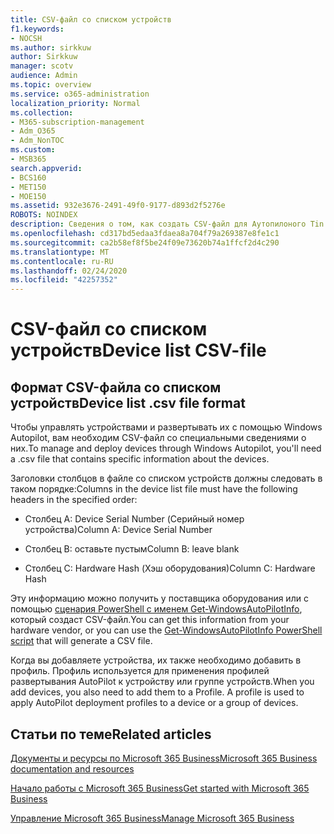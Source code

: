 ```yaml
---
title: CSV-файл со списком устройств
f1.keywords:
- NOCSH
ms.author: sirkkuw
author: Sirkkuw
manager: scotv
audience: Admin
ms.topic: overview
ms.service: o365-administration
localization_priority: Normal
ms.collection:
- M365-subscription-management
- Adm_O365
- Adm_NonTOC
ms.custom:
- MSB365
search.appverid:
- BCS160
- MET150
- MOE150
ms.assetid: 932e3676-2491-49f0-9177-d893d2f5276e
ROBOTS: NOINDEX
description: Сведения о том, как создать CSV-файл для Аутопилоного Tin Microsoft 365 Business.
ms.openlocfilehash: cd317bd5edaa3fdaea8a704f79a269387e8fe1c1
ms.sourcegitcommit: ca2b58ef8f5be24f09e73620b74a1ffcf2d4c290
ms.translationtype: MT
ms.contentlocale: ru-RU
ms.lasthandoff: 02/24/2020
ms.locfileid: "42257352"
---
```

# <a name="device-list-csv-file"></a><span data-ttu-id="0bf7e-103">CSV-файл со списком устройств</span><span class="sxs-lookup"><span data-stu-id="0bf7e-103">Device list CSV-file</span></span>

## <a name="device-list-csv-file-format"></a><span data-ttu-id="0bf7e-104">Формат CSV-файла со списком устройств</span><span class="sxs-lookup"><span data-stu-id="0bf7e-104">Device list .csv file format</span></span>

<span data-ttu-id="0bf7e-105">Чтобы управлять устройствами и развертывать их с помощью Windows Autopilot, вам необходим CSV-файл со специальными сведениями о них.</span><span class="sxs-lookup"><span data-stu-id="0bf7e-105">To manage and deploy devices through Windows Autopilot, you'll need a .csv file that contains specific information about the devices.</span></span>
  
<span data-ttu-id="0bf7e-106">Заголовки столбцов в файле со списком устройств должны следовать в таком порядке:</span><span class="sxs-lookup"><span data-stu-id="0bf7e-106">Columns in the device list file must have the following headers in the specified order:</span></span>
  
- <span data-ttu-id="0bf7e-107">Столбец A: Device Serial Number (Серийный номер устройства)</span><span class="sxs-lookup"><span data-stu-id="0bf7e-107">Column A: Device Serial Number</span></span>

- <span data-ttu-id="0bf7e-108">Столбец B: оставьте пустым</span><span class="sxs-lookup"><span data-stu-id="0bf7e-108">Column B: leave blank</span></span>

- <span data-ttu-id="0bf7e-109">Столбец C: Hardware Hash (Хэш оборудования)</span><span class="sxs-lookup"><span data-stu-id="0bf7e-109">Column C: Hardware Hash</span></span>

<span data-ttu-id="0bf7e-110">Эту информацию можно получить у поставщика оборудования или с помощью [сценария PowerShell с именем Get-WindowsAutoPilotInfo](https://www.powershellgallery.com/packages/Get-WindowsAutoPilotInfo), который создаст CSV-файл.</span><span class="sxs-lookup"><span data-stu-id="0bf7e-110">You can get this information from your hardware vendor, or you can use the [Get-WindowsAutoPilotInfo PowerShell script](https://www.powershellgallery.com/packages/Get-WindowsAutoPilotInfo) that will generate a CSV file.</span></span> 

<span data-ttu-id="0bf7e-p101">Когда вы добавляете устройства, их также необходимо добавить в профиль. Профиль используется для применения профилей развертывания AutoPilot к устройству или группе устройств.</span><span class="sxs-lookup"><span data-stu-id="0bf7e-p101">When you add devices, you also need to add them to a Profile. A profile is used to apply AutoPilot deployment profiles to a device or a group of devices.</span></span>
  
## <a name="related-articles"></a><span data-ttu-id="0bf7e-113">Статьи по теме</span><span class="sxs-lookup"><span data-stu-id="0bf7e-113">Related articles</span></span>

[<span data-ttu-id="0bf7e-114">Документы и ресурсы по Microsoft 365 Business</span><span class="sxs-lookup"><span data-stu-id="0bf7e-114">Microsoft 365 Business documentation and resources</span></span>](https://go.microsoft.com/fwlink/p/?linkid=853701)
  
[<span data-ttu-id="0bf7e-115">Начало работы с Microsoft 365 Business</span><span class="sxs-lookup"><span data-stu-id="0bf7e-115">Get started with Microsoft 365 Business</span></span>](https://support.office.com/article/496e690b-b75d-4ff5-bf34-cc32905d0364)
  
[<span data-ttu-id="0bf7e-116">Управление Microsoft 365 Business</span><span class="sxs-lookup"><span data-stu-id="0bf7e-116">Manage Microsoft 365 Business</span></span>](https://support.office.com/article/27ff1678-865a-4707-8145-e1155aa815d6)
  